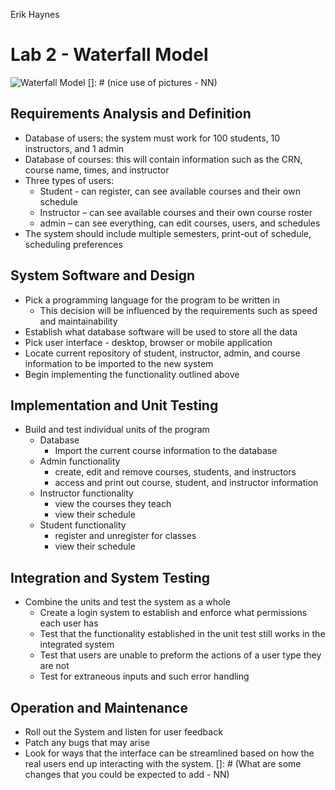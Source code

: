 Erik Haynes
# Lab 2 - Waterfall Model

![Waterfall Model](https://i.imgur.com/N8I2IQa.png)
[]: # (nice use of pictures - NN)
## Requirements Analysis and Definition

 - Database of users: the system must work for 100 students, 10 instructors, and 1 admin
 - Database of courses: this will contain information such as the CRN, course name, times, and instructor
- Three types of users:
	- Student -  can register, can see available courses and their own schedule
	- Instructor – can see available courses and their own course roster
	- admin – can see everything, can edit courses, users, and schedules
- The system should include multiple semesters, print-out of schedule, scheduling preferences

## System Software and Design
- Pick a programming language for the program to be written in
  - This decision will be influenced by the requirements such as speed and maintainability 
- Establish what database software will be used to store all the data
- Pick user interface - desktop, browser or mobile application
- Locate current repository of student, instructor, admin, and course information to be imported to the new system
- Begin implementing the functionality outlined above

## Implementation and Unit Testing
- Build and test individual units of the program
	- Database
		- Import the current course information to the database
	- Admin functionality 
		- create, edit and remove courses, students, and instructors
		- access and print out course, student, and instructor information
	- Instructor functionality
		- view the courses they teach
		- view their schedule
	- Student functionality
		- register and unregister for classes
		- view their schedule

## Integration and System Testing

 - Combine the units and test the system as a whole
	 -  Create a login system to establish and enforce what permissions each user has
	- Test that the functionality established in the unit test still works in the integrated system
	- Test that users are unable to preform the actions of a user type they are not
	- Test for extraneous inputs and such error handling

## Operation and Maintenance
 - Roll out the System and listen for user feedback
 - Patch any bugs that may arise
 - Look for ways that the interface can be streamlined based on how the real users end up interacting with the system.
[]: # (What are some changes that you could be expected to add - NN)